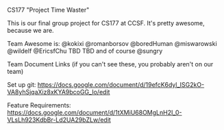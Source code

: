 CS177 "Project Time Waster"

This is our final group project for CS177 at CCSF. It's pretty awesome, because we are.

Team Awesome is:
@kokixi
@romanborsov
@boredHuman
@miswarowski
@wildelf
@EricsfChu
TBD
TBD
and of course @sungry

Team Document Links (if you can't see these, you probably aren't on our team)

Set up git: https://docs.google.com/document/d/19efcK6dyl_ISG2kO-VA8yhSjqaXiz8xKYA9bcoGG_Io/edit

Feature Requirements: https://docs.google.com/document/d/1tXMiU68OMgLnH2I_0-VLsLh923KdbBr-Ld2UA29bZLw/edit

